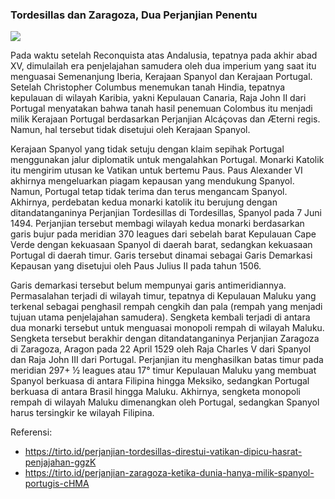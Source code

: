 ### Tordesillas dan Zaragoza, Dua Perjanjian Penentu

![](https://upload.wikimedia.org/wikipedia/commons/e/e3/Iberian_mare_clausum_claims.svg)

Pada waktu setelah Reconquista atas Andalusia, tepatnya pada akhir abad XV, dimulailah era penjelajahan samudera oleh dua imperium yang saat itu menguasai Semenanjung Iberia, Kerajaan Spanyol dan Kerajaan Portugal. Setelah Christopher Columbus menemukan tanah Hindia, tepatnya kepulauan di wilayah Karibia, yakni Kepulauan Canaria, Raja John II dari Portugal menyatakan bahwa tanah hasil penemuan Colombus itu menjadi milik Kerajaan Portugal berdasarkan Perjanjian Alcáçovas dan Æterni regis. Namun, hal tersebut tidak disetujui oleh Kerajaan Spanyol.

Kerajaan Spanyol yang tidak setuju dengan klaim sepihak Portugal menggunakan jalur diplomatik untuk mengalahkan Portugal. Monarki Katolik itu mengirim utusan ke Vatikan untuk bertemu Paus. Paus Alexander VI akhirnya mengeluarkan piagam kepausan yang mendukung Spanyol. Namun, Portugal tetap tidak terima dan terus mengancam Spanyol. Akhirnya, perdebatan kedua monarki katolik itu berujung dengan ditandatanganinya Perjanjian Tordesillas di Tordesillas, Spanyol pada 7 Juni 1494. Perjanjian tersebut membagi wilayah kedua monarki berdasarkan garis bujur pada meridian 370 leagues dari sebelah barat Kepulauan Cape Verde dengan kekuasaan Spanyol di daerah barat, sedangkan kekuasaan Portugal di daerah timur. Garis tersebut dinamai sebagai Garis Demarkasi Kepausan yang disetujui oleh Paus Julius II pada tahun 1506.

Garis demarkasi tersebut belum mempunyai garis antimeridiannya. Permasalahan terjadi di wilayah timur, tepatnya di Kepulauan Maluku yang terkenal sebagai penghasil rempah cengkih dan pala (rempah yang menjadi tujuan utama penjelajahan samudera). Sengketa kembali terjadi di antara dua monarki tersebut untuk menguasai monopoli rempah di wilayah Maluku. Sengketa tersebut berakhir dengan ditandatanganinya Perjanjian Zaragoza di Zaragoza, Aragon pada 22 April 1529 oleh Raja Charles V dari Spanyol dan Raja John III dari Portugal. Perjanjian itu menghasilkan batas timur pada meridian 297+ ½ leagues atau 17° timur Kepulauan Maluku yang membuat Spanyol berkuasa di antara Filipina hingga Meksiko, sedangkan Portugal berkuasa di antara Brasil hingga Maluku. Akhirnya, sengketa monopoli rempah di wilayah Maluku dimenangkan oleh Portugal, sedangkan Spanyol harus tersingkir ke wilayah Filipina.

Referensi:
- https://tirto.id/perjanjian-tordesillas-direstui-vatikan-dipicu-hasrat-penjajahan-ggzK
- https://tirto.id/perjanjian-zaragoza-ketika-dunia-hanya-milik-spanyol-portugis-cHMA